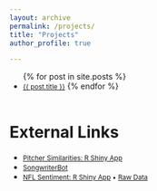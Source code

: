 ```yaml
---
layout: archive
permalink: /projects/
title: "Projects"
author_profile: true

---
```

  <ul>
    {% for post in site.posts %}
      <li>
        <small> <a href="{{ post.url }}">{{ post.title }}</a></small>
    {% endfor %}
<br>
<br>
</li></li></li></li></li></li></li></li></ul>

<h1 class="page__title">External Links</h1>
<ul>
<li><small><a href="https://saisenberg.shinyapps.io/pitch-mix/">Pitcher Similarities: R Shiny App</a></small></li>
<li><small><a href="http://songwriterbot.herokuapp.com">SongwriterBot</a></small></li>
<li><small><a href="https://saisenberg.shinyapps.io/weekly-nfl-sentiment/">NFL Sentiment: R Shiny App</a> • <a href="https://docs.google.com/spreadsheets/d/17FIBsCmEbSYLDrcfK-z7y5cVPAKAWOQPi5a4kl3gCoE/edit#gid=560609653">Raw Data</a></small></li>
</ul>
